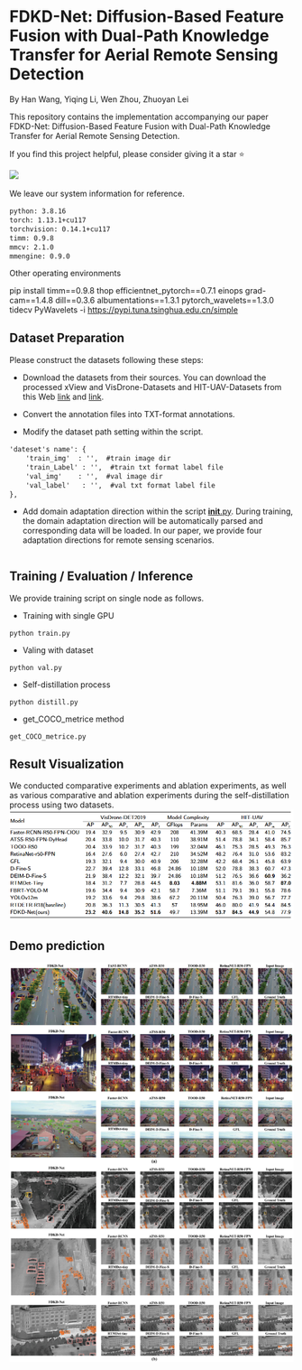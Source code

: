 # FDKD-Net: Diffusion-Based Feature Fusion with Dual-Path Knowledge Transfer for Aerial Remote Sensing Detection

By Han Wang, Yiqing Li, Wen Zhou, Zhuoyan Lei 

This repository contains the implementation accompanying our paper FDKD-Net: Diffusion-Based Feature Fusion with Dual-Path Knowledge Transfer for Aerial Remote Sensing Detection.

If you find this project helpful, please consider giving it a star ⭐


![](https://github.com/Han-Wang-RSLab/FDKD-Net/blob/main/FDKD_Net/figs/overview.png)

 We leave our system information for reference.

    python: 3.8.16
    torch: 1.13.1+cu117
    torchvision: 0.14.1+cu117
    timm: 0.9.8
    mmcv: 2.1.0
    mmengine: 0.9.0

Other operating environments    

pip install timm==0.9.8 thop efficientnet_pytorch==0.7.1 einops grad-cam==1.4.8 dill==0.3.6 albumentations==1.3.1 pytorch_wavelets==1.3.0 tidecv PyWavelets -i https://pypi.tuna.tsinghua.edu.cn/simple

## Dataset Preparation
Please construct the datasets following these steps:

- Download the datasets from their sources. 
You can download the processed xView and VisDrone-Datasets and HIT-UAV-Datasets  from this Web [link](https://github.com/VisDrone/VisDrone-Dataset) and [link](https://github.com/suojiashun/HIT-UAV-Infrared-Thermal-Dataset).

- Convert the annotation files into TXT-format annotations.

- Modify the dataset path setting within the script.

```
'dateset's name': {
    'train_img'  : '',  #train image dir
    'train_Label' : '',  #train txt format label file
    'val_img'    : '',  #val image dir
    'val_label'   : '',  #val txt format label file
},
```
- Add domain adaptation direction within the script [__init__.py](./datasets/__init__.py). During training, the domain adaptation direction will be automatically parsed and corresponding data will be loaded. In our paper, we provide four adaptation directions for remote sensing scenarios.
```

```

## Training / Evaluation / Inference
We provide training script on single node as follows.
- Training with single GPU
```
python train.py
```
- Valing with dataset
```
python val.py
```
- Self-distillation process 
```
python distill.py
```
- get_COCO_metrice method
```
get_COCO_metrice.py
```

## Result Visualization 
We conducted comparative experiments and ablation experiments, as well as various comparative and ablation experiments during the self-distillation process using two datasets.
![](https://github.com/Han-Wang-RSLab/FDKD-Net/blob/main/FDKD_Net/figs/result.png)


## Demo prediction

![](https://github.com/Han-Wang-RSLab/FDKD-Net/blob/main/FDKD_Net/figs/prediction.png)


